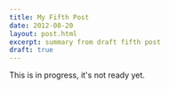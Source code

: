 ```yaml
---
title: My Fifth Post
date: 2012-08-20
layout: post.html
excerpt: summary from draft fifth post
draft: true
---
```


This is in progress, it's not ready yet.
